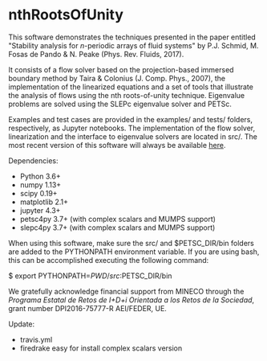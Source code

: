 # nthRootsOfUnity

This software demonstrates the techniques presented in the paper entitled
"Stability analysis for *n*-periodic arrays of fluid systems" by P.J. Schmid,
M. Fosas de Pando &amp; N. Peake (Phys. Rev. Fluids, 2017). 

It consists of a flow solver based on the projection-based immersed boundary
method by Taira & Colonius (J. Comp. Phys., 2007), the implementation of the
linearized equations and a set of tools that illustrate the analysis of flows
using the nth roots-of-unity technique. Eigenvalue problems are solved using
the SLEPc eigenvalue solver and PETSc.

Examples and test cases are provided in the examples/ and tests/ folders,
respectively, as Jupyter notebooks. The implementation of the flow solver,
linearization and the interface to eigenvalue solvers are located in src/. The
most recent version of this software will always be available
[here](https://doi.org/10.5281/zenodo.1040159).

Dependencies:

 + Python 3.6+
 + numpy 1.13+
 + scipy 0.19+
 + matplotlib 2.1+
 + jupyter 4.3+
 + petsc4py 3.7+ (with complex scalars and MUMPS support)
 + slepc4py 3.7+ (with complex scalars and MUMPS support)

When using this software, make sure the src/ and $PETSC_DIR/bin folders are
added to the PYTHONPATH environment variable. If you are using bash, this can
be accomplished executing the following command:

$ export PYTHONPATH=$PWD/src:$PETSC_DIR/bin

We gratefully acknowledge financial support from MINECO through the *Programa
Estatal de Retos de I+D+i Orientada a los Retos de la Sociedad*, grant number
DPI2016-75777-R AEI/FEDER, UE.



Update:
+ travis.yml 
+ firedrake easy for install complex scalars version
